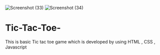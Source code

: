 ![Screenshot (33)](https://github.com/govindakohli/Tic-Tac-Toe-/assets/162539058/7ee8c5b9-9cc5-4ac9-8082-c4707d8420d4)
![Screenshot (34)](https://github.com/govindakohli/Tic-Tac-Toe-/assets/162539058/3def4a3e-990b-4592-8437-adbf866c14cd)
# Tic-Tac-Toe-
This is basic Tic tac toe  game which is developed by using HTML , CSS , Javascript
